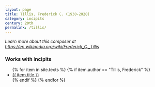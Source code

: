 ```yaml
---
layout: page
title: Tillis, Frederick C. (1930-2020)
category: incipits
century: 20th
permalink: /tillis/
---
```


*Learn more about this composer at <a href="https://en.wikipedia.org/wiki/Frederick_C._Tillis" target="_blank">https://en.wikipedia.org/wiki/Frederick_C._Tillis</a>*
<br/>


### Works with Incipits
<ul class="texts">
    {% for item in site.texts %}
      {% if item.author == "Tillis, Frederick" %}
          <li class="text-title">
          <a href="{{ site.baseurl }}{{ item.url }}">
        {{ item.title }}
              </a>
    </li>
      {% endif %}
    {% endfor %}
</ul>
